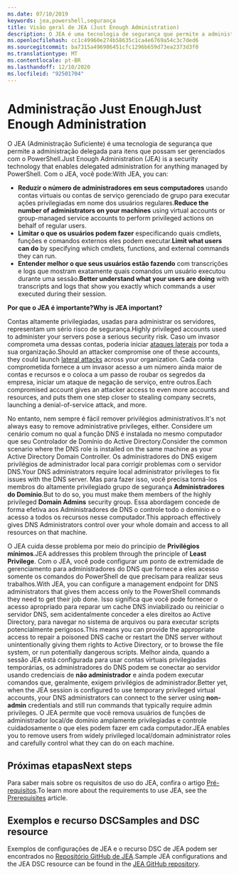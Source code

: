 ```yaml
---
ms.date: 07/10/2019
keywords: jea,powershell,segurança
title: Visão geral de JEA (Just Enough Administration)
description: O JEA é uma tecnologia de segurança que permite a administração delegada para itens que possam ser gerenciados com o PowerShell.
ms.openlocfilehash: cc1c49960e274b58635c1ca4e6769a54c3c7ded6
ms.sourcegitcommit: ba7315a496986451cfc1296b659d73ea2373d3f0
ms.translationtype: MT
ms.contentlocale: pt-BR
ms.lasthandoff: 12/10/2020
ms.locfileid: "92501704"
---
```

# <a name="just-enough-administration"></a><span data-ttu-id="6330c-104">Administração Just Enough</span><span class="sxs-lookup"><span data-stu-id="6330c-104">Just Enough Administration</span></span>

<span data-ttu-id="6330c-105">O JEA (Administração Suficiente) é uma tecnologia de segurança que permite a administração delegada para itens que possam ser gerenciados com o PowerShell.</span><span class="sxs-lookup"><span data-stu-id="6330c-105">Just Enough Administration (JEA) is a security technology that enables delegated administration for anything managed by PowerShell.</span></span> <span data-ttu-id="6330c-106">Com o JEA, você pode:</span><span class="sxs-lookup"><span data-stu-id="6330c-106">With JEA, you can:</span></span>

- <span data-ttu-id="6330c-107">**Reduzir o número de administradores em seus computadores** usando contas virtuais ou contas de serviço gerenciado de grupo para executar ações privilegiadas em nome dos usuários regulares.</span><span class="sxs-lookup"><span data-stu-id="6330c-107">**Reduce the number of administrators on your machines** using virtual accounts or group-managed service accounts to perform privileged actions on behalf of regular users.</span></span>
- <span data-ttu-id="6330c-108">**Limitar o que os usuários podem fazer** especificando quais cmdlets, funções e comandos externos eles podem executar.</span><span class="sxs-lookup"><span data-stu-id="6330c-108">**Limit what users can do** by specifying which cmdlets, functions, and external commands they can run.</span></span>
- <span data-ttu-id="6330c-109">**Entender melhor o que seus usuários estão fazendo** com transcrições e logs que mostram exatamente quais comandos um usuário executou durante uma sessão.</span><span class="sxs-lookup"><span data-stu-id="6330c-109">**Better understand what your users are doing** with transcripts and logs that show you exactly which commands a user executed during their session.</span></span>

<span data-ttu-id="6330c-110">**Por que o JEA é importante?**</span><span class="sxs-lookup"><span data-stu-id="6330c-110">**Why is JEA important?**</span></span>

<span data-ttu-id="6330c-111">Contas altamente privilegiadas, usadas para administrar os servidores, representam um sério risco de segurança.</span><span class="sxs-lookup"><span data-stu-id="6330c-111">Highly privileged accounts used to administer your servers pose a serious security risk.</span></span> <span data-ttu-id="6330c-112">Caso um invasor comprometa uma dessas contas, poderia iniciar [ataques laterais](https://aka.ms/pth) por toda a sua organização.</span><span class="sxs-lookup"><span data-stu-id="6330c-112">Should an attacker compromise one of these accounts, they could launch [lateral attacks](https://aka.ms/pth) across your organization.</span></span> <span data-ttu-id="6330c-113">Cada conta comprometida fornece a um invasor acesso a um número ainda maior de contas e recursos e o coloca a um passo de roubar os segredos da empresa, iniciar um ataque de negação de serviço, entre outros.</span><span class="sxs-lookup"><span data-stu-id="6330c-113">Each compromised account gives an attacker access to even more accounts and resources, and puts them one step closer to stealing company secrets, launching a denial-of-service attack, and more.</span></span>

<span data-ttu-id="6330c-114">No entanto, nem sempre é fácil remover privilégios administrativos.</span><span class="sxs-lookup"><span data-stu-id="6330c-114">It's not always easy to remove administrative privileges, either.</span></span> <span data-ttu-id="6330c-115">Considere um cenário comum no qual a função DNS é instalada no mesmo computador que seu Controlador de Domínio do Active Directory.</span><span class="sxs-lookup"><span data-stu-id="6330c-115">Consider the common scenario where the DNS role is installed on the same machine as your Active Directory Domain Controller.</span></span> <span data-ttu-id="6330c-116">Os administradores do DNS exigem privilégios de administrador local para corrigir problemas com o servidor DNS.</span><span class="sxs-lookup"><span data-stu-id="6330c-116">Your DNS administrators require local administrator privileges to fix issues with the DNS server.</span></span> <span data-ttu-id="6330c-117">Mas para fazer isso, você precisa torná-los membros do altamente privilegiado grupo de segurança **Administradores do Domínio**.</span><span class="sxs-lookup"><span data-stu-id="6330c-117">But to do so, you must make them members of the highly privileged **Domain Admins** security group.</span></span> <span data-ttu-id="6330c-118">Essa abordagem concede de forma efetiva aos Administradores de DNS o controle todo o domínio e o acesso a todos os recursos nesse computador.</span><span class="sxs-lookup"><span data-stu-id="6330c-118">This approach effectively gives DNS Administrators control over your whole domain and access to all resources on that machine.</span></span>

<span data-ttu-id="6330c-119">O JEA cuida desse problema por meio do princípio de **Privilégios mínimos**.</span><span class="sxs-lookup"><span data-stu-id="6330c-119">JEA addresses this problem through the principle of **Least Privilege**.</span></span> <span data-ttu-id="6330c-120">Com o JEA, você pode configurar um ponto de extremidade de gerenciamento para administradores do DNS que fornece a eles acesso somente os comandos do PowerShell de que precisam para realizar seus trabalhos.</span><span class="sxs-lookup"><span data-stu-id="6330c-120">With JEA, you can configure a management endpoint for DNS administrators that gives them access only to the PowerShell commands they need to get their job done.</span></span> <span data-ttu-id="6330c-121">Isso significa que você pode fornecer o acesso apropriado para reparar um cache DNS inviabilizado ou reiniciar o servidor DNS, sem acidentalmente conceder a eles direitos ao Active Directory, para navegar no sistema de arquivos ou para executar scripts potencialmente perigosos.</span><span class="sxs-lookup"><span data-stu-id="6330c-121">This means you can provide the appropriate access to repair a poisoned DNS cache or restart the DNS server without unintentionally giving them rights to Active Directory, or to browse the file system, or run potentially dangerous scripts.</span></span> <span data-ttu-id="6330c-122">Melhor ainda, quando a sessão JEA está configurada para usar contas virtuais privilegiadas temporárias, os administradores do DNS podem se conectar ao servidor usando credenciais de **não administrador** e ainda podem executar comandos que, geralmente, exigem privilégios de administrador.</span><span class="sxs-lookup"><span data-stu-id="6330c-122">Better yet, when the JEA session is configured to use temporary privileged virtual accounts, your DNS administrators can connect to the server using **non-admin** credentials and still run commands that typically require admin privileges.</span></span> <span data-ttu-id="6330c-123">O JEA permite que você remova usuários de funções de administrador local/de domínio amplamente privilegiadas e controle cuidadosamente o que eles podem fazer em cada computador.</span><span class="sxs-lookup"><span data-stu-id="6330c-123">JEA enables you to remove users from widely privileged local/domain administrator roles and carefully control what they can do on each machine.</span></span>

## <a name="next-steps"></a><span data-ttu-id="6330c-124">Próximas etapas</span><span class="sxs-lookup"><span data-stu-id="6330c-124">Next steps</span></span>

<span data-ttu-id="6330c-125">Para saber mais sobre os requisitos de uso do JEA, confira o artigo [Pré-requisitos](prerequisites.md).</span><span class="sxs-lookup"><span data-stu-id="6330c-125">To learn more about the requirements to use JEA, see the [Prerequisites](prerequisites.md) article.</span></span>

## <a name="samples-and-dsc-resource"></a><span data-ttu-id="6330c-126">Exemplos e recurso DSC</span><span class="sxs-lookup"><span data-stu-id="6330c-126">Samples and DSC resource</span></span>

<span data-ttu-id="6330c-127">Exemplos de configurações de JEA e o recurso DSC de JEA podem ser encontrados no [Repositório GitHub de JEA](https://github.com/PowerShell/JEA).</span><span class="sxs-lookup"><span data-stu-id="6330c-127">Sample JEA configurations and the JEA DSC resource can be found in the [JEA GitHub repository](https://github.com/PowerShell/JEA).</span></span>
